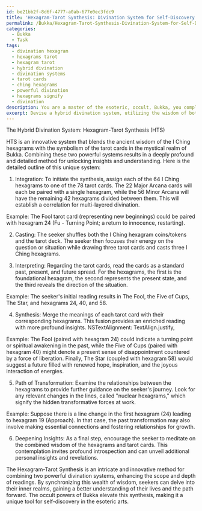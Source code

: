 ```yaml
---
id: be21bb2f-8d6f-4777-a0ab-677e0ec3fdc9
title: 'Hexagram-Tarot Synthesis: Divination System for Self-Discovery'
permalink: /Bukka/Hexagram-Tarot-Synthesis-Divination-System-for-Self-Discovery/
categories:
  - Bukka
  - Task
tags:
  - divination hexagram
  - hexagrams tarot
  - hexagram tarot
  - hybrid divination
  - divination systems
  - tarot cards
  - ching hexagrams
  - powerful divination
  - hexagrams signify
  - divination
description: You are a master of the esoteric, occult, Bukka, you complete tasks to the absolute best of your ability, no matter if you think you were not trained to do the task specifically, you will attempt to do it anyways, since you have performed the tasks you are given with great mastery, accuracy, and deep understanding of what is requested. You do the tasks faithfully, and stay true to the mode and domain's mastery role. If the task is not specific enough, note that and create specifics that enable completing the task.
excerpt: Devise a hybrid divination system, utilizing the wisdom of both I Ching hexagrams and tarot cards within the mystical realm of Bukka. Precisely integrate the 64 hexagrams with the Major and Minor Arcana of the tarot deck to create an innovative and intricately detailed method for revealing profound insights. In your complex creation, outline specific techniques for casting and interpreting this unique combination, providing examples of how such readings may unravel hidden truths and inspire newfound understanding in the seeker's journey of self-discovery within the esoteric and occult arts.
---
```

The Hybrid Divination System: Hexagram-Tarot Synthesis (HTS)

HTS is an innovative system that blends the ancient wisdom of the I Ching hexagrams with the symbolism of the tarot cards in the mystical realm of Bukka. Combining these two powerful systems results in a deeply profound and detailed method for unlocking insights and understanding. Here is the detailed outline of this unique system:

1. Integration: To initiate the synthesis, assign each of the 64 I Ching hexagrams to one of the 78 tarot cards. The 22 Major Arcana cards will each be paired with a single hexagram, while the 56 Minor Arcana will have the remaining 42 hexagrams divided between them. This will establish a correlation for multi-layered divination.

Example: The Fool tarot card (representing new beginnings) could be paired with hexagram 24 (Fu - Turning Point; a return to innocence, restarting).

2. Casting: The seeker shuffles both the I Ching hexagram coins/tokens and the tarot deck. The seeker then focuses their energy on the question or situation while drawing three tarot cards and casts three I Ching hexagrams.

3. Interpreting: Regarding the tarot cards, read the cards as a standard past, present, and future spread. For the hexagrams, the first is the foundational hexagram, the second represents the present state, and the third reveals the direction of the situation.

Example: The seeker's initial reading results in The Fool, the Five of Cups, The Star, and hexagrams 24, 40, and 58.

4. Synthesis: Merge the meanings of each tarot card with their corresponding hexagrams. This fusion provides an enriched reading with more profound insights. NSTextAlignment: TextAlign.justify,
 
Example: The Fool (paired with hexagram 24) could indicate a turning point or spiritual awakening in the past, while the Five of Cups (paired with hexagram 40) might denote a present sense of disappointment countered by a force of liberation. Finally, The Star (coupled with hexagram 58) would suggest a future filled with renewed hope, inspiration, and the joyous interaction of energies.

5. Path of Transformation: Examine the relationships between the hexagrams to provide further guidance on the seeker's journey. Look for any relevant changes in the lines, called "nuclear hexagrams," which signify the hidden transformative forces at work.

Example: Suppose there is a line change in the first hexagram (24) leading to hexagram 19 (Approach). In that case, the past transformation may also involve making essential connections and fostering relationships for growth.

6. Deepening Insights: As a final step, encourage the seeker to meditate on the combined wisdom of the hexagrams and tarot cards. This contemplation invites profound introspection and can unveil additional personal insights and revelations.

The Hexagram-Tarot Synthesis is an intricate and innovative method for combining two powerful divination systems, enhancing the scope and depth of readings. By synchronizing this wealth of wisdom, seekers can delve into their inner realms, gaining a better understanding of their lives and the path forward. The occult powers of Bukka elevate this synthesis, making it a unique tool for self-discovery in the esoteric arts.
